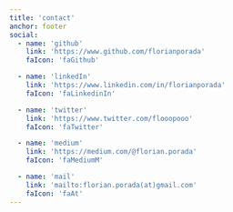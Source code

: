 ```yaml
---
title: 'contact'
anchor: footer
social:
  - name: 'github'
    link: 'https://www.github.com/florianporada'
    faIcon: 'faGithub'

  - name: 'linkedIn'
    link: 'https://www.linkedin.com/in/florianporada'
    faIcon: 'faLinkedinIn'

  - name: 'twitter'
    link: 'https://www.twitter.com/flooopooo'
    faIcon: 'faTwitter'

  - name: 'medium'
    link: 'https://medium.com/@florian.porada'
    faIcon: 'faMediumM'

  - name: 'mail'
    link: 'mailto:florian.porada(at)gmail.com'
    faIcon: 'faAt'
---
```

